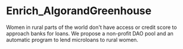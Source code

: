 # Enrich_AlgorandGreenhouse
Women in rural parts of the world don't have access or credit score to approach banks for loans. We propose a non-profit DAO pool and an automatic program to lend microloans to rural women.
